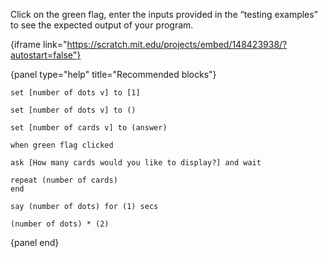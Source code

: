 Click on the green flag, enter the inputs provided in the “testing examples” to see the expected output of your program.

{iframe link="https://scratch.mit.edu/projects/embed/148423938/?autostart=false"}

{panel type="help" title="Recommended blocks"}

```scratch:split:random
set [number of dots v] to [1]

set [number of dots v] to ()

set [number of cards v] to (answer)
```

```scratch:split:random
when green flag clicked

ask [How many cards would you like to display?] and wait

repeat (number of cards)
end

say (number of dots) for (1) secs

(number of dots) * (2)
```

{panel end}
